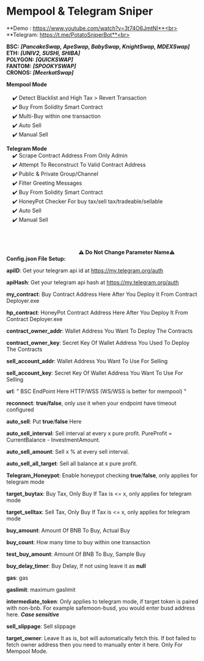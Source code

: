 # Mempool & Telegram Sniper<br>
**Demo : https://www.youtube.com/watch?v=3t74O6JmtNI**<br>
**Telegram: https://t.me/PotatoSniperBot**<br>

**BSC:** _**[PancakeSwap, ApeSwap, BabySwap, KnightSwap, MDEXSwap]**_<br>
**ETH:** _**[UNIV2, SUSHI, SHIBA]**_<br>
**POLYGON:** _**[QUICKSWAP]**_<br>
**FANTOM:** _**[SPOOKYSWAP]**_<br>
**CRONOS:** _**[MeerkatSwap]**_<br>

**Mempool Mode**<br>	
&nbsp;&nbsp; &nbsp;✔️ Detect Blacklist and High Tax > Revert Transaction<br>
&nbsp;&nbsp; &nbsp;✔️ Buy From Solidity Smart Contract<br>
&nbsp;&nbsp; &nbsp;✔️ Multi-Buy within one transaction<br>
&nbsp;&nbsp; &nbsp;✔️ Auto Sell<br>
&nbsp;&nbsp; &nbsp;✔️ Manual Sell<br>
  
**Telegram Mode**<br>
&nbsp;&nbsp; &nbsp;✔️ Scrape Contract Address From Only Admin<br>
&nbsp;&nbsp; &nbsp;✔️ Attempt To Reconstruct To Valid Contract Address<br>
&nbsp;&nbsp; &nbsp;✔️ Public & Private Group/Channel<br>
&nbsp;&nbsp; &nbsp;✔️ Filter Greeting Messages<br>
&nbsp;&nbsp; &nbsp;✔️ Buy From Solidity Smart Contract<br>
&nbsp;&nbsp; &nbsp;✔️ HoneyPot Checker For buy tax/sell tax/tradeable/sellable<br>
&nbsp;&nbsp; &nbsp;✔️ Auto Sell<br>
&nbsp;&nbsp; &nbsp;✔️ Manual Sell<br>
  
  <br>
  <br>
  
&nbsp;&nbsp; &nbsp;&nbsp;&nbsp; &nbsp;&nbsp;&nbsp; &nbsp;&nbsp;&nbsp; &nbsp;&nbsp;&nbsp; &nbsp;&nbsp;&nbsp; &nbsp;&nbsp;&nbsp; &nbsp;&nbsp;&nbsp; &nbsp;&nbsp;&nbsp; &nbsp;&nbsp;&nbsp; &nbsp;&nbsp;&nbsp; &nbsp;&nbsp;&nbsp; &nbsp;**⚠️ Do Not Change Parameter Name⚠️** <br>
****Config.json File Setup:**** <br>

  **apiID**:   Get your telegram api id at https://my.telegram.org/auth
  
  **apiHash**: Get your telegram api hash at https://my.telegram.org/auth
  
  **my_contract**:  Buy Contract Address Here After You Deploy It From Contract Deployer.exe
  
  **hp_contract**:  HoneyPot Contract Address Here After You Deploy It From Contract Deployer.exe
  
  **contract_owner_addr**: Wallet Address You Want To Deploy The Contracts
  
  **contract_owner_key**:  Secret Key Of Wallet Address You Used To Deploy The Contracts 
  
  **sell_account_addr**:   Wallet Address You Want To Use For Selling 
  
  **sell_account_key**:    Secret Key Of Wallet Address You Want To Use For Selling 
  
  **url**: " BSC EndPoint Here HTTP/WSS (WS/WSS is better for mempool) "
  
  **reconnect**: **true/false**, only use it when your endpoint have timeout configured

  **auto_sell**: Put **true**/**false** Here
  
  **auto_sell_interval**: Sell interval at every x pure profit. PureProfit = CurrentBalance - InvestmentAmount.
  
  **auto_sell_amount**: Sell x % at every sell interval.
  
  **auto_sell_all_target**: Sell all balance at x pure profit.

  **Telegram_Honeypot**: Enable honeypot checking **true**/**false**, only applies for telegram mode
  
  **target_buytax**: Buy Tax, Only Buy If Tax is <= x, only applies for telegram mode
  
  **target_selltax**: Sell Tax, Only Buy If Tax is <= x, only applies for telegram mode

  **buy_amount**: Amount Of BNB To Buy, Actual Buy
  
   **buy_count**: How many time to buy within one transaction 
  
  **test_buy_amount**: Amount Of BNB To Buy, Sample Buy
  
  **buy_delay_timer**: Buy Delay, If not using leave it as **null**
  
  **gas**: gas
  
  **gaslimit**: maximum gaslimit
  
  **intermediate_token**: Only applies to telegram mode, if target token is paired with non-bnb. For example safemoon-busd, you would enter busd address here. **_Case sensitive_**
  
  **sell_slippage**: Sell slippage

  **target_owner**: Leave It as is, bot will automatically fetch this. If bot failed to fetch owner address then you need to manually enter it here. Only For Mempool Mode.
  





